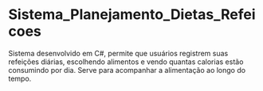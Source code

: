 # Sistema_Planejamento_Dietas_Refeicoes
Sistema desenvolvido em C#,  permite que usuários registrem suas refeições diárias, escolhendo alimentos e vendo quantas calorias estão consumindo por dia. Serve para acompanhar a alimentação ao longo do tempo.
